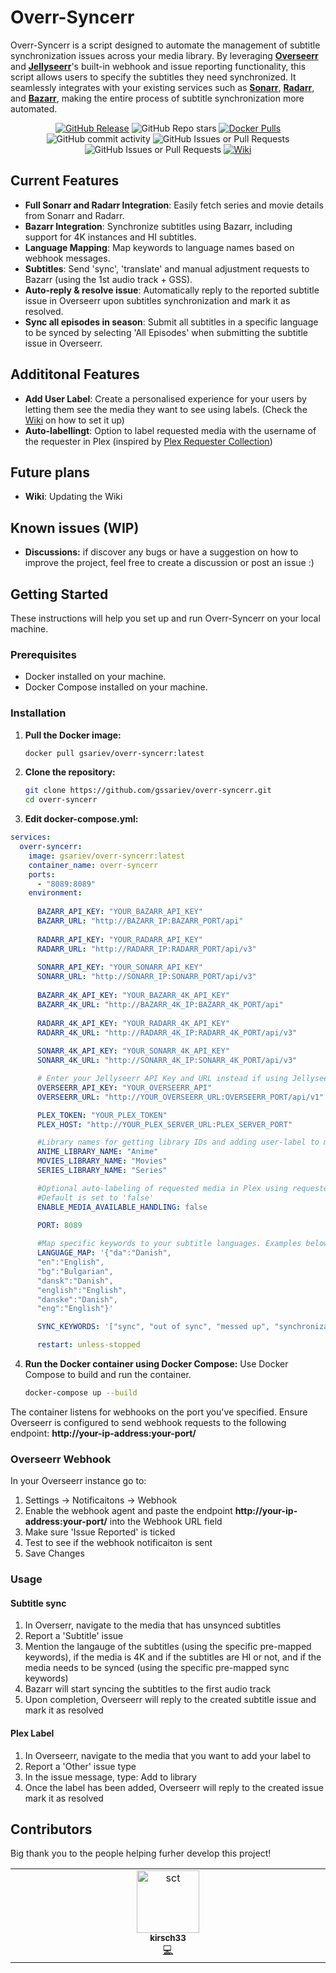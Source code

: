 # Overr-Syncerr

Overr-Syncerr is a script designed to automate the management of subtitle synchronization issues across your media library. By leveraging **[Overseerr](https://overseerr.dev)** and **[Jellyseerr](https://github.com/Fallenbagel/jellyseerr)**'s built-in webhook and issue reporting functionality, this script allows users to specify the subtitles they need synchronized. It seamlessly integrates with your existing services such as **[Sonarr](https://sonarr.tv/)**, **[Radarr](https://radarr.video/)**, and **[Bazarr](https://www.bazarr.media)**, making the entire process of subtitle synchronization more automated.

<p align="center" >
  <a href="https://github.com/gssariev/overr-syncerr/releases"><img alt="GitHub Release" src="https://img.shields.io/github/v/release/gssariev/overr-syncerr?style=flat&logo=github&logoColor=white&label=Latest%20Release"></a>
  <picture><img alt="GitHub Repo stars" src="https://img.shields.io/github/stars/gssariev/overr-syncerr?style=flat&logo=github&logoColor=white&label=Stars"></picture>
  <a href="https://hub.docker.com/r/gsariev/overr-syncerr"><img alt="Docker Pulls" src="https://img.shields.io/docker/pulls/gsariev/overr-syncerr?style=flat&logo=docker&logoColor=white&label=Docker%20Pulls"></a>
  <picture><img alt="GitHub commit activity" src="https://img.shields.io/github/commit-activity/m/gssariev/overr-syncerr?style=flat&logo=github&logoColor=white&label=Commits"></picture>
  <picture><img alt="GitHub Issues or Pull Requests" src="https://img.shields.io/github/issues-closed/gssariev/overr-syncerr?style=flat&logo=github&logoColor=white"></picture>
  <picture><img alt="GitHub Issues or Pull Requests" src="https://img.shields.io/github/issues/gssariev/overr-syncerr?style=flat&logo=github&logoColor=white"></picture>
  <a href="https://github.com/gssariev/overr-syncerr/wiki"><img alt="Wiki" src="https://img.shields.io/badge/docs-wiki-forestgreen"></a>
</p>


## Current Features

- **Full Sonarr and Radarr Integration**: Easily fetch series and movie details from Sonarr and Radarr.
- **Bazarr Integration**: Synchronize subtitles using Bazarr, including support for 4K instances and HI subtitles.
- **Language Mapping**: Map keywords to language names based on webhook messages.
- **Subtitles**: Send 'sync', 'translate' and manual adjustment requests to Bazarr (using the 1st audio track + GSS).
- **Auto-reply & resolve issue**: Automatically reply to the reported subtitle issue in Overseerr upon subtitles synchronization and mark it as resolved.
- **Sync all episodes in season**: Submit all subtitles in a specific language to be synced by selecting 'All Episodes' when submitting the subtitle issue in Overseerr.

## Addititonal Features
- **Add User Label**: Create a personalised experience for your users by letting them see the media they want to see using labels. (Check the [Wiki](https://github.com/gssariev/overr-syncerr/wiki/4.-Adding-User-Label) on how to set it up)
- **Auto-labellingt**: Option to label requested media with the username of the requester in Plex (inspired by [Plex Requester Collection](https://github.com/manybothans/plex-requester-collections))
    
## Future plans

- **Wiki**: Updating the Wiki

## Known issues (WIP)

- **Discussions:** if discover any bugs or have a suggestion on how to improve the project, feel free to create a discussion or post an issue :)

## Getting Started

These instructions will help you set up and run Overr-Syncerr on your local machine.

### Prerequisites

- Docker installed on your machine.
- Docker Compose installed on your machine.

### Installation

1. **Pull the Docker image:**
   ```sh
   docker pull gsariev/overr-syncerr:latest
2. **Clone the repository:**
   ```sh
   git clone https://github.com/gssariev/overr-syncerr.git
   cd overr-syncerr
3. **Edit docker-compose.yml:**
```yaml
services:
  overr-syncerr:
    image: gsariev/overr-syncerr:latest
    container_name: overr-syncerr
    ports:
      - "8089:8089"
    environment:
    
      BAZARR_API_KEY: "YOUR_BAZARR_API_KEY"
      BAZARR_URL: "http://BAZARR_IP:BAZARR_PORT/api"
      
      RADARR_API_KEY: "YOUR_RADARR_API_KEY"
      RADARR_URL: "http://RADARR_IP:RADARR_PORT/api/v3"
      
      SONARR_API_KEY: "YOUR_SONARR_API_KEY"
      SONARR_URL: "http://SONARR_IP:SONARR_PORT/api/v3"
      
      BAZARR_4K_API_KEY: "YOUR_BAZARR_4K_API_KEY"
      BAZARR_4K_URL: "http://BAZARR_4K_IP:BAZARR_4K_PORT/api"
      
      RADARR_4K_API_KEY: "YOUR_RADARR_4K_API_KEY"
      RADARR_4K_URL: "http://RADARR_4K_IP:RADARR_4K_PORT/api/v3"
      
      SONARR_4K_API_KEY: "YOUR_SONARR_4K_API_KEY"
      SONARR_4K_URL: "http://SONARR_4K_IP:SONARR_4K_PORT/api/v3"

      # Enter your Jellyseerr API Key and URL instead if using Jellyseerr
      OVERSEERR_API_KEY: "YOUR_OVERSEERR_API"
      OVERSEERR_URL: "http://YOUR_OVERSEERR_URL:OVERSEERR_PORT/api/v1"

      PLEX_TOKEN: "YOUR_PLEX_TOKEN"
      PLEX_HOST: "http://YOUR_PLEX_SERVER_URL:PLEX_SERVER_PORT"

      #Library names for getting library IDs and adding user-label to media. Example below:
      ANIME_LIBRARY_NAME: "Anime"
      MOVIES_LIBRARY_NAME: "Movies"
      SERIES_LIBRARY_NAME: "Series"

      #Optional auto-labeling of requested media in Plex using requester username
      #Default is set to 'false'
      ENABLE_MEDIA_AVAILABLE_HANDLING: false

      PORT: 8089
      
      #Map specific keywords to your subtitle languages. Examples below:
      LANGUAGE_MAP: '{"da":"Danish",
      "en":"English",
      "bg":"Bulgarian",
      "dansk":"Danish",
      "english":"English",
      "danske":"Danish",
      "eng":"English"}'

      SYNC_KEYWORDS: '["sync", "out of sync", "messed up", "synchronization"]' # Replace with your actual sync keywords

      restart: unless-stopped
```
   
4. **Run the Docker container using Docker Compose:**
   Use Docker Compose to build and run the container.
   ```sh
   docker-compose up --build

The container listens for webhooks on the port you've specified. Ensure Overseerr is configured to send webhook requests to the following endpoint: **http://your-ip-address:your-port/**

### Overseerr Webhook

In your Overseerr instance go to:

1. Settings -> Notificaitons -> Webhook
2. Enable the webhook agent and paste the endpoint **http://your-ip-address:your-port/** into the Webhook URL field
3. Make sure 'Issue Reported' is ticked
4. Test to see if the webhook notificaiton is sent
5. Save Changes

### Usage

#### Subtitle sync
1. In Overserr, navigate to the media that has unsynced subtitles
2. Report a 'Subtitle' issue
3. Mention the langauge of the subtitles (using the specific pre-mapped keywords), if the media is 4K and if the subtitles are HI or not, and if the media needs to be synced (using the specific pre-mapped sync keywords)
4. Bazarr will start syncing the subtitles to the first audio track
5. Upon completion, Overseerr will reply to the created subtitle issue and mark it as resolved

#### Plex Label
1. In Overseerr, navigate to the media that you want to add your label to
2. Report a 'Other' issue type
3. In the issue message, type: Add to library
4. Once the label has been added, Overseerr will reply to the created issue mark it as resolved

## Contributors

Big thank you to the people helping furher develop this project!

<!-- ALL-CONTRIBUTORS-LIST:START - Do not remove or modify this section -->
<!-- prettier-ignore-start -->
<!-- markdownlint-disable -->
<table>
  <tbody>
    <tr>
      <td align="center" valign="top" width="14.28%"><a href="https://github.com/kirsch33"><img src="https://avatars1.githubusercontent.com/u/37373320?v=4?s=100" width="100px;" alt="sct"/><br /><sub><b>kirsch33</b></sub></a><br /><a href="https://github.com/gssariev/overr-syncerr/tree/kirsch33-patch-1" title="Code">💻</a> </td> 
    </tr>
    </tbody>
</table>



   




